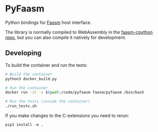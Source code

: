 # PyFaasm

Python bindings for [Faasm](https://github.com/lsds/Faasm) host interface.

The library is normally compiled to WebAssembly in the [faasm-cpython
repo](https://github.com/faasm/faasm-cpython), but you can also compile it
natively for development.

## Developing

To build the container and run the tests:

```bash
# Build the container
python3 docker_build.py

# Run the container
docker run -it -v $(pwd):/code/pyfaasm faasm/pyfaasm /bin/bash

# Run the tests (inside the container)
./run_tests.sh
```

If you make changes to the C-extensions you need to rerun:

```
pip3 install -e .
```
